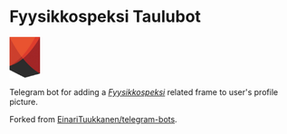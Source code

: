 # Fyysikkospeksi Taulubot

![Fyysikkospeksi logo](taulubot/images/speksilogo.png)

Telegram bot for adding a [_Fyysikkospeksi_](https://fyysikkospeksi.fi/) related frame to user's profile picture.

Forked from [EinariTuukkanen/telegram-bots](https://github.com/EinariTuukkanen/telegram-bots).
